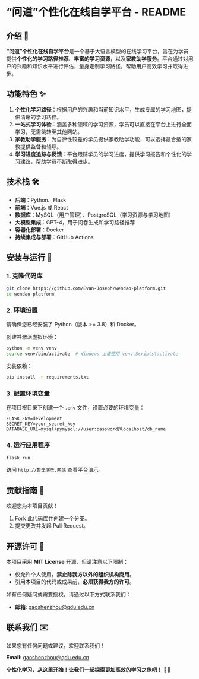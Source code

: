 # **“问道”个性化在线自学平台 - README**

## 介绍 📖

**“问道”个性化在线自学平台**是一个基于大语言模型的在线学习平台，旨在为学员提供**个性化的学习路径推荐**、**丰富的学习资源**，以及**家教助学服务**。平台通过对用户的兴趣和知识水平进行评估，量身定制学习路径，帮助用户高效学习并取得进步。

## 功能特色 ✨

1. **个性化学习路径**：根据用户的兴趣和当前知识水平，生成专属的学习地图，提供清晰的学习路径。
2. **一站式学习体验**：涵盖多种领域的学习资源，学员可以直接在平台上进行全面学习，无需跳转至其他网站。
3. **家教助学服务**：为自律性较差的学员提供家教助学功能，可以选择最合适的家教提供监督和辅导。
4. **学习进度追踪与反馈**：平台跟踪学员的学习进度，提供学习报告和个性化的学习建议，帮助学员不断取得进步。

## 技术栈 🛠️

- **后端**：Python、Flask
- **前端**：Vue.js 或 React
- **数据库**：MySQL（用户管理）、PostgreSQL（学习资源与学习地图）
- **大模型集成**：GPT-4，用于问卷生成和学习路径推荐
- **容器化部署**：Docker
- **持续集成与部署**：GitHub Actions

## 安装与运行 🚀

### 1. 克隆代码库
```sh
git clone https://github.com/Evan-Joseph/wendao-platform.git
cd wendao-platform
```

### 2. 环境设置
请确保您已经安装了 Python（版本 >= 3.8）和 Docker。

创建并激活虚拟环境：
```sh
python -m venv venv
source venv/bin/activate  # Windows 上请使用 venv\Scripts\activate
```

安装依赖：
```sh
pip install -r requirements.txt
```

### 3. 配置环境变量
在项目根目录下创建一个 `.env` 文件，设置必要的环境变量：
```env
FLASK_ENV=development
SECRET_KEY=your_secret_key
DATABASE_URL=mysql+pymysql://user:password@localhost/db_name
```

### 4. 运行应用程序
```sh
flask run
```
访问 `http://暂无演示.网站` 查看平台演示。

## 贡献指南 🤝

欢迎您为本项目贡献！

1. Fork 此代码库并创建一个分支。
2. 提交更改并发起 Pull Request。

## 开源许可 📜

本项目采用 **MIT License** 开源，但请注意以下限制：
- 仅允许个人使用，**禁止除我方以外的组织机构商用**。
- 引用本项目的代码或成果前，**必须获得我方的许可**。

如有任何疑问或需要授权，请通过以下方式联系我们：
- **邮箱**: gaoshenzhou@qdu.edu.cn

## 联系我们 ✉️

如果您有任何问题或建议，欢迎联系我们！

**Email**: gaoshenzhou@qdu.edu.cn

**个性化学习，从这里开始！让我们一起探索更加高效的学习之旅吧！** 🚀✨

